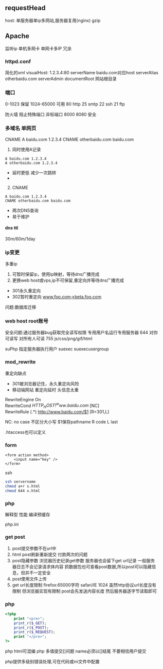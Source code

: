 ## requestHead
host:
单服务器单ip多网站,服务器复用(nginx)
gzip

## Apache
监听ip
单机多网卡  单网卡多IP 冗余

### httpd.conf
简化的xml
visualHost: 1.2.3.4:80
serverName baidu.com对应host
serverAlias otherbaidu.com
serverAdmin
documentRoot 网站根目录

### 端口
0-1023  保留
1024-65000 可用
80 http
25 smtp
22 ssh
21 ftp

防火墙 阻止特殊端口
非标端口 8000 8080 安全

###  多域名 单网页
CNAME
A baidu.com 1.2.3.4
CNAME otherbaidu.com baidu.com

1. 同时使用A记录
```
A baidu.com 1.2.3.4
A otherbaidu.com 1.2.3.4
```
 - 延时更低 减少一次跳转
 -

2. CNAME
```
A baidu.com 1.2.3.4
CNAME otherbaidu.com baidu.com
```
 - 两次DNS查询
 - 易于维护

#### dns ttl
30m/60m/1day

### ip变更
多重ip
1. 可暂时保留ip，使用ip映射，等待dns广播完成
2. 更换web host或vps,ip不可保留,重定向并等待dns广播完成
 - 301永久重定向
 - 302暂时重定向 www.foo.com->beta.foo.com

问题:数据库迁移

### web host root账号
安全问题:通过服务器bug获取完全读写权限
专用用户名运行专用服务器
644 对你可读写 对所有人可读 755  js/css/png/gif/html

suPhp 指定服务器执行用户
suexec suexecusergroup

### mod_rewrite
重定向缺点

 - 301被浏览器记住，永久重定向风险
 - 移动端网站 重定向延时 头信息太重

RewriteEngine On  
RewriteCond ${HTTP_HOST} !^www.baidu.com$ [NC]  
RewriteRule (.*) http://www.baidu.com/$1 [R=301,L]  

NC: no case 不区分大小写
$1保存pathname
R code
L last

.htaccess也可以定义

### form
```
<form action method>
    <input name="key" />
</form>

```

ssh
```bash
ssh servername
chmod a+r x.html
chmod 644 x.html
```

### php
解释型
性能
编译预缓存

php.ini

### get post
1. post提交参数不在url中
2. html post刷新重新提交 付款两次的问题
3. post隐藏参数
浏览器历史纪录get参数
服务器也会留下get url记录
一般服务器日志不会记录请求体内容
抓数据包也可查看post数据,所以post可以隐藏信息，但并不一定安全
4. post使用文件上传
5. get url长度限制
firefox:65000字符 safari/IE 1024
虽然http协议url长度没有限制 但浏览器实现有限制
post会先发送内容长度 然后服务器逐字节读取即可

### php
```php
<?php
	print "<pre>";
    print_r($_GET);
    print_r($_POST);
    print_r($_REQUEST);
    print "</pre>";
?>
```
php html可混编
php 多值提交[]问题 name必须以[]结尾
不要相信用户提交

php提供多级别错误处理,可在代码或ini文件中配置
